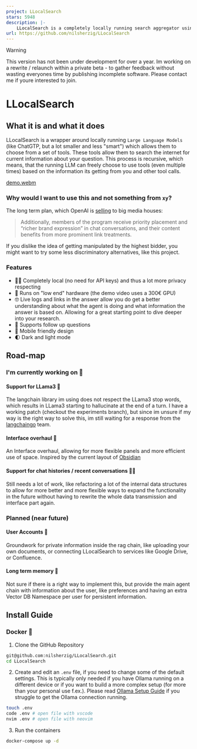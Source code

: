 ```yaml
---
project: LLocalSearch
stars: 5948
description: |-
    LLocalSearch is a completely locally running search aggregator using LLM Agents. The user can ask a question and the system will use a chain of LLMs to find the answer. The user can see the progress of the agents and the final answer. No OpenAI or Google API keys are needed.
url: https://github.com/nilsherzig/LLocalSearch
---
```


> [!WARNING]  
> This version has not been under development for over a year. Im working on a rewrite / relaunch within a private beta - to gather feedback without wasting everyones time by publishing incomplete software. Please contact me if youre interested to join.

# LLocalSearch

## What it is and what it does

LLocalSearch is a wrapper around locally running `Large Language Models` (like ChatGTP, but a lot smaller and less "smart") which allows them to choose from a set of tools. These tools allow them to search the internet for current information about your question. This process is recursive, which means, that the running LLM can freely choose to use tools (even multiple times) based on the information its getting from you and other tool calls. 

[demo.webm](https://github.com/nilsherzig/LLocalSearch/assets/72463901/e13e2531-05a8-40af-8551-965ed9d24eb4)

### Why would I want to use this and not something from `xy`?

The long term plan, which OpenAI is [selling](https://www.adweek.com/media/openai-preferred-publisher-program-deck/) to big media houses:

> Additionally, members of the program receive priority placement and “richer brand expression” in chat conversations, and their content benefits from more prominent link treatments. 

If you dislike the idea of getting manipulated by the highest bidder, you might want to try some less discriminatory alternatives, like this project. 

### Features

- 🕵‍♀ Completely local (no need for API keys) and thus a lot more privacy respecting
- 💸 Runs on "low end" hardware (the demo video uses a 300€ GPU)
- 🤓 Live logs and links in the answer allow you do get a better understanding about what the agent is doing and what information the answer is based on. Allowing for a great starting point to dive deeper into your research.
- 🤔 Supports follow up questions
- 📱 Mobile friendly design
- 🌓 Dark and light mode


## Road-map

### I'm currently working on 👷

#### Support for LLama3 🦙

The langchain library im using does not respect the LLama3 stop words, which results in LLama3 starting to hallucinate at the end of a turn. I have a working patch (checkout the experiments branch), but since im unsure if my way is the right way to solve this, im still waiting for a response from the  [langchaingo](https://github.com/tmc/langchaingo) team.

#### Interface overhaul 🌟

An Interface overhaul, allowing for more flexible panels and more efficient use of space. 
Inspired by the current layout of [Obsidian](https://obsidian.md)

#### Support for chat histories / recent conversations 🕵‍♀

Still needs a lot of work, like refactoring a lot of the internal data structures to allow for more better and more flexible ways to expand the functionality in the future without having to rewrite the whole data transmission and interface part again.


### Planned (near future)

#### User Accounts 🙆

Groundwork for private information inside the rag chain, like uploading your own documents, or connecting LLocalSearch to services like Google Drive, or Confluence.

#### Long term memory 🧠

Not sure if there is a right way to implement this, but provide the main agent chain with information about the user, like preferences and having an extra Vector DB Namespace per user for persistent information.

## Install Guide

### Docker 🐳

1. Clone the GitHub Repository

```bash
git@github.com:nilsherzig/LLocalSearch.git
cd LLocalSearch
```

2. Create and edit an `.env` file, if you need to change some of the default settings. This is typically only needed if you have Ollama running on a different device or if you want to build a more complex setup (for more than your personal use f.ex.). Please read [Ollama Setup Guide](./Ollama_Guide.md) if you struggle to get the Ollama connection running.

```bash
touch .env
code .env # open file with vscode
nvim .env # open file with neovim
```

3. Run the containers

```bash
docker-compose up -d
```



